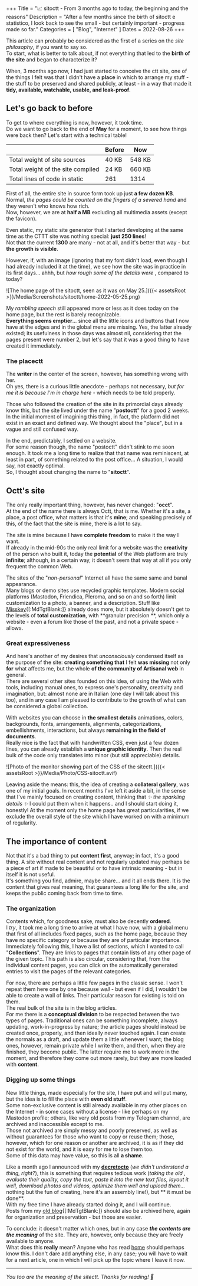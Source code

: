 +++
Title = "📈 sitoctt - From 3 months ago to today, the beginning and the reasons"
Description = "After a few months since the birth of sitoctt e statistico, I look back to see the small - but certainly important - progress made so far."
Categories = [ "Blog", "Internet" ]
Dates = 2022-08-26
+++

This article can probably be considered as the first of a series on the _site philosophy_, if you want to say so.  
To start, what is better to talk about, if not everything that led to the **birth of the site** and began to characterize it?

When, 3 months ago now, I had just started to conceive the ctt site, one of the things I felt was that I didn't have a **place** in which to arrange my stuff - the stuff to be preserved and shared publicly, at least - in a way that made it **tidy, available, watchable, usable, and leak-proof**.

## Let's go back to before

To get to where everything is now, however, it took time.  
Do we want to go back to the end of **May** for a moment, to see how things were back then? Let's start with a technical table!

|   | Before | Now |
|---|---|---|
| Total weight of site sources | 40 KB | 548 KB |
| Total weight of the site compiled | 24 KB | 660 KB |
| Total lines of code in static | 261 | 1314 |

First of all, the entire site in source form took up just **a few dozen KB**. Normal, _the pages could be counted on the fingers of a severed hand_ and they weren't who knows how rich.  
Now, however, we are at **half a MB** excluding all multimedia assets (except the favicon).

Even static, my static site generator that I started developing at the same time as the CTTT site was nothing special: **just 250 lines**!  
Not that the current **1300** are many - not at all, and it's better that way - but **the growth is visible**.

However, if, with an image (ignoring that my font didn't load, even though I had already included it at the time), we see how the site was in practice in its first days... ahhh, but _how rough some of the details were_ , compared to today?

![The home page of the sitoctt, seen as it was on May 25.]({{< assetsRoot >}}/Media/Screenshots/sitoctt/home-2022-05-25.png)

My _rambling speech_ still appeared more or less as it does today on the home page, but the rest is barely recognizable.  
**Everything seems emptier**... since all the little icons and buttons that I now have at the edges and in the global menu are missing. Yes, the latter already existed; its usefulness in those days was almost nil, considering that the pages present were number 2, but let's say that it was a good thing to have created it immediately.

### The placectt

The **writer** in the center of the screen, however, has something wrong with her.  
Oh yes, there is a curious little anecdote - perhaps not necessary, _but for me it is because I'm in charge here_ - which needs to be told properly.

Those who followed the creation of the site in its primordial days already know this, but the site lived under the name "**postoctt**" for a good 2 weeks.  
In the initial moment of imagining this thing, in fact, the platform did not exist in an exact and defined way. We thought about the "place", but in a vague and still confused way.

In the end, predictably, I settled on a website.  
For some reason though, the name "postoctt" didn't stink to me soon enough. It took me a long time to realize that that name was reminiscent, at least in part, of something related to the post office... A situation, I would say, not exactly optimal.  
So, I thought about changing the name to "**sitoctt**".

## Octt's site

The only really important thing, however, has never changed: "**occt**".  
At the end of the name there is always Octt, that is me. Whether it's a site, a place, a post office, what matters is that it's **mine**; and speaking precisely of this, of the fact that the site is mine, there is a lot to say.

The site is mine because I have **complete freedom** to make it the way I want.  
If already in the mid-90s the only real limit for a website was the **creativity** of the person who built it, today the **potential** of the Web platform are truly **infinite**; although, in a certain way, it doesn't seem that way at all if you only frequent the common Web.

The sites of the "_non-personal_" Internet all have the same same and banal appearance.  
Many blogs or demo sites use recycled graphic templates. Modern social platforms (Mastodon, Friendica, Pleroma, and so on and so forth) limit customization to a photo, a banner, and a description. Stuff like [Misskey](https://misskey-hub.net/en){[:MdTgtBlank:]} already does more, but it absolutely doesn't get to the levels of **total customization**, with **granular precision **, which only a website - even a forum like those of the past, and not a private space - allows.

### Great expressiveness

And here's another of my desires that _unconsciously_ condensed itself as the purpose of the site: **creating something that** I felt **was missing** not only **for** what affects me, but the whole **of the community of Artisanal web** in general.  
There are several other sites founded on this idea, of using the Web with tools, including manual ones, to express one's personality, creativity and imagination, but: almost none are in Italian (one day I will talk about this too), and in any case I am pleased to contribute to the growth of what can be considered a global collection.

With websites you can choose in **the smallest details** animations, colors, backgrounds, fonts, arrangements, alignments, categorizations, embellishments, interactions, but always **remaining in the field of documents**.  
Really nice is the fact that with handwritten CSS, even just a few dozen lines, you can already establish a **unique graphic identity**. Then the real bulk of the code only translates into minor (but still appreciable) details.

![Photo of the monitor showing part of the CSS of the sitectt.]({{< assetsRoot >}}/Media/Photo/CSS-sitoctt.avif)

Leaving aside the means: this, the idea of ​​creating a **collateral gallery**, was one of my initial goals. In recent months I've left it aside a bit, in the sense that I've mainly focused on creating content, thinking that _✨ the sparkling details ✨_ I could put them when it happens.. and I should start doing it, honestly! At the moment only the home page has great particularities, if we exclude the overall style of the site which I have worked on with a minimum of regularity.  

## The importance of content

Not that it's a bad thing to put **content first**, anyway; in fact, it's a good thing. A site without real content and not regularly updated may perhaps be a piece of art if made to be beautiful or to have intrinsic meaning - but in itself it is not useful.  
It's something you find, admire, maybe share... and it all ends there. It is the content that gives real meaning, that guarantees a long life for the site, and keeps the public coming back from time to time.

### The organization

Contents which, for goodness sake, must also be decently **ordered**.  
I _try_, it took me a long time to arrive at what I have now, with a global menu that first of all includes fixed pages, such as the home page, because they have no specific category or because they are of particular importance.  
Immediately following this, I have a list of sections, which I wanted to call "**Collections**". They are links to pages that contain lists of any other page of the given topic. This path is also circular, considering that, from the individual content pages, you can click on the automatically generated entries to visit the pages of the relevant categories.

For now, there are perhaps a little few pages in the classic sense. I won't repeat them here one by one because _well_ - but even if I did, I wouldn't be able to create a wall of links. Their particular reason for existing is told on them.  
The real bulk of the site is in the blog articles.  
For me there is a **conceptual division** to be respected between the two types of pages. Traditional ones can be something incomplete, always updating, work-in-progress by nature; the article pages should instead be created once, properly, and then ideally never touched again. I can create the normals as a draft, and update them a little whenever I want; the blog ones, however, remain private while I write them, and then, when they are finished, they become public. The latter require me to work more in the moment, and therefore they come out more rarely, but they are more loaded with **content**.

### Digging up some things

New little things, made especially for the site, I have put and will put many, but the idea is to fill the place with **even old stuff**.  
Some non-exclusive content is still already available in my other places on the Internet - in some cases without a license - like perhaps on my Mastodon profile; others, like very old posts from my Telegram channel, are archived and inaccessible except to me.  
Those not archived are simply messy and poorly preserved, as well as without guarantees for those who want to copy or reuse them; those, however, which for one reason or another are archived, it is as if they did not exist for the world, and it is easy for me to lose them too.  
Some of this data may have value, so this is all **a shame**.

Like a month ago I announced with my [**decretocto**](../PicoBlog.html#-2022-07-21-Decreto-fu-fatto-2) <!-- ({{< assetsRoot >}} /Files/Decreto-20-luglio-2022.pdf){[:MdTgtBlank:]} --> (_we didn't understand a thing, right?_), this is something that requires tedious work (_taking the old , evaluate their quality, copy the text, paste it into the new text files, layout it well, download photos and videos, optimize them well and upload them..._ nothing but the fun of creating, here it's an assembly line!), but ** it must be done**.  
With my free time I have already started doing it, and I will continue.  
Posts from my [old blog](https://noblogo.org/loli-documentatrice){[:MdTgtBlank:]} should also be archived here, again for organization and preservation - but those are easier.

To conclude: it doesn't matter which ones, but in any case ***the contents are the meaning*** of the site. They are, however, only because they are freely available to anyone.  
What does this **really** mean? Anyone who has read [home](../index.html) should perhaps know this. I don't dare add anything else, in any case; you will have to wait for a next article, one in which I will pick up the topic where I leave it now.

---

_You too are the meaning of the sitectt. Thanks for reading! 💖_